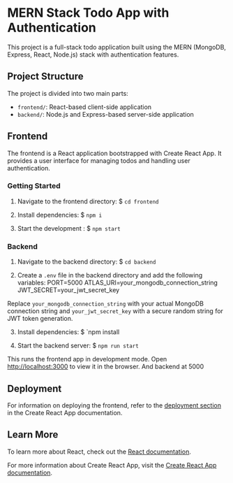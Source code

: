 # MERN Stack Todo App with Authentication

This project is a full-stack todo application built using the MERN (MongoDB, Express, React, Node.js) stack with authentication features.

## Project Structure

The project is divided into two main parts:

- `frontend/`: React-based client-side application
- `backend/`: Node.js and Express-based server-side application 

## Frontend

The frontend is a React application bootstrapped with Create React App. It provides a user interface for managing todos and handling user authentication.

### Getting Started

1. Navigate to the frontend directory:
   $ `cd frontend`

2. Install dependencies:
   $ `npm i`

3. Start the development :
   $ `npm start`


### Backend

1. Navigate to the backend directory:
  $ `cd backend`

2. Create a `.env` file in the backend directory and add the following variables:
PORT=5000
ATLAS_URI=your_mongodb_connection_string
JWT_SECRET=your_jwt_secret_key

Replace `your_mongodb_connection_string` with your actual MongoDB connection string and `your_jwt_secret_key` with a secure random string for JWT token generation.

3. Install dependencies:
    $ `npm install

4. Start the backend server:
    $ `npm run start`


This runs the frontend app in development mode. Open [http://localhost:3000](http://localhost:3000) to view it in the browser. And backend at 5000



## Deployment

For information on deploying the frontend, refer to the [deployment section](https://facebook.github.io/create-react-app/docs/deployment) in the Create React App documentation.


## Learn More

To learn more about React, check out the [React documentation](https://reactjs.org/).

For more information about Create React App, visit the [Create React App documentation](https://facebook.github.io/create-react-app/docs/getting-started).

